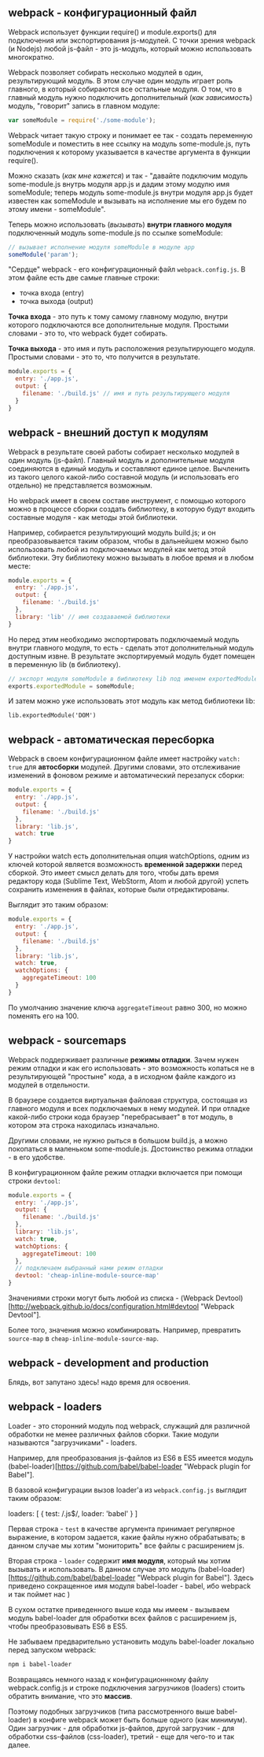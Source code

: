 ## webpack - конфигурационный файл

Webpack использует функции require() и module.exports() для подключения или экспортирования js-модулей. С точки зрения webpack (и Nodejs) любой js-файл - это js-модуль, который можно использовать многократно.

Webpack позволяет собирать несколько модулей в один, результирующий модуль. В этом случае один модуль играет роль главного, в который собираются все остальные модуля. О том, что в главный модуль нужно подключить дополнительный (*как зависимость*) модуль, "говорит" запись в главном модуле:

```javascript
var someModule = require('./some-module');
```

Webpack читает такую строку и понимает ее так - создать переменную someModule и поместить в нее ссылку на модуль some-module.js, путь подключения к которому указывается в качестве аргумента в функции require().

Можно сказать (*как мне кажется*) и так - "давайте подключим модуль some-module.js внутрь модуля app.js и дадим этому модулю имя someModule; теперь модуль some-module.js внутри модуля app.js будет известен как someModule и вызывать на исполнение мы его будем по этому имени - someModule".

Теперь можно использовать (*вызывать*) **внутри главного модуля** подключенный модуль some-module.js по ссылке someModule:

```javascript
// вызывает исполнение модуля someModule в модуле app
someModule('param');
```

"Сердце" webpack - его конфигурационный файл `webpack.config.js`. В этом файле есть две самые главные строки:

 - точка входа (entry)
 - точка выхода (output)

**Точка входа** - это путь к тому самому главному модулю, внутри которого подключаются все дополнительные модуля. Простыми словами - это то, что webpack будет собирать.

**Точка выхода** - это имя и путь расположения результирующего модуля. Простыми словами - это то, что получится в результате.

```javascript
module.exports = {
  entry: './app.js',
  output: {
    filename: './build.js' // имя и путь результирующего модуля
  }
}
```

## webpack - внешний доступ к модулям

Webpack в результате своей работы собирает несколько модулей в один модуль (js-файл). Главный модуль и дополнительные модуля соединяются в единый модуль и составляют единое целое. Вычленить из такого целого какой-либо составной модуль (и использовать его отдельно) не представляется возможным.

Но webpack имеет в своем составе инструмент, с помощью которого можно в процессе сборки создать библиотеку, в которую будут входить составные модуля - как методы этой библиотеки.

Например, собирается результирующий модуль build.js; и он преобразовывается таким образом, чтобы в дальнейшем можно было использовать любой из подключаемых модулей как метод этой библиотеки. Эту библиотеку можно вызывать в любое время и в любом месте:

```javascript
module.exports = {
  entry: './app.js',
  output: {
    filename: './build.js'
  },
  library: 'lib' // имя создаваемой библиотеки
}
```

Но перед этим необходимо экспортировать подключаемый модуль внутри главного модуля, то есть - сделать этот дополнительный модуль доступным извне. В результате экспортируемый модуль будет помещен в переменную lib (в библиотеку).

```javascript
// экспорт модуля someModule в библиотеку lib под именем exportedModule
exports.exportedModule = someModule;
```

И затем можно уже использовать этот модуль как метод библиотеки lib:

```script
lib.exportedModule('DOM')
```

## webpack - автоматическая пересборка

Webpack в своем конфигурационном файле имеет настройку `watch: true` для **автосборки** модулей. Другими словами, это отслеживание изменений в фоновом режиме и автоматический перезапуск сборки:

```javascript
module.exports = {
  entry: './app.js',
  output: {
    filename: './build.js'
  },
  library: 'lib.js',
  watch: true
}
```

У настройки watch есть дополнительная опция watchOptions, одним из ключей которой является возможность **временной задержки** перед сборкой. Это имеет смысл делать для того, чтобы дать время редактору кода (Sublime Text, WebStorm, Atom и любой другой) успеть сохранить изменения в файлах, которые были отредактированы.

Выглядит это таким образом:

```javascript
module.exports = {
  entry: './app.js',
  output: {
    filename: './build.js'
  },
  library: 'lib.js',
  watch: true,
  watchOptions: {
    aggregateTimeout: 100
  }
}
```

По умолчанию значение ключа `aggregateTimeout` равно 300, но можно поменять его на 100.


## webpack - sourcemaps

Webpack поддерживает различные **режимы отладки**. Зачем нужен режим отладки и как его использовать - это возможность копаться не в результирующей "простыне" кода, а в исходном файле каждого из модулей в отдельности.

В браузере создается виртуальная файловая структура, состоящая из главного модуля и всех подключаемых в нему модулей. И при отладке какой-либо строки кода браузер "перебрасывает" в тот модуль, в котором эта строка находилась изначально.

Другими словами, не нужно рыться в большом build.js, а можно покопаться в маленьком some-module.js. Достоинство режима отладки - в его удобстве.

В конфигурационном файле режим отладки включается при помощи строки `devtool`:

```javascript
module.exports = {
  entry: './app.js',
  output: {
    filename: './build.js'
  },
  library: 'lib.js',
  watch: true,
  watchOptions: {
    aggregateTimeout: 100
  },
  // подключаем выбранный нами режим отладки
  devtool: 'cheap-inline-module-source-map'
}
```

Значениями строки могут быть любой из списка - (Webpack Devtool)[http://webpack.github.io/docs/configuration.html#devtool "Webpack Devtool"].

Более того, значения можно комбинировать. Например, превратить `source-map` в `cheap-inline-module-source-map`.


## webpack - development and production

Блядь, вот запутано здесь! надо время для освоения.


## webpack - loaders

Loader - это сторонний модуль под webpack, служащий для различной обработки не менее различных файлов сборки. Такие модули называются "загрузчиками" - loaders.

Например, для преобразования js-файлов из ES6 в ES5 имеется модуль (babel-loader)[https://github.com/babel/babel-loader "Webpack plugin for Babel"].

В базовой конфигурации вызов loader'а из `webpack.config.js` выглядит таким образом:

loaders: [
  {
    test: /\.js$/,
    loader: 'babel'
  }
] 

Первая строка - `test` в качестве аргумента принимает регулярное выражение, в котором задается, какие файлы нужно обрабатывать; в данном случае мы хотим "мониторить" все файлы с расширением js.

Вторая строка - `loader` содержит **имя модуля**, который мы хотим вызывать и использовать. В данном случае это модуль (babel-loader)[https://github.com/babel/babel-loader "Webpack plugin for Babel"]. Здесь приведено сокращенное имя модуля babel-loader - babel, ибо webpack и так поймет нас )

В сухом остатке приведенного выше кода мы имеем - вызываем модуль babel-loader для обработки всех файлов с расширением js, чтобы преобразовывать ES6 в ES5.

Не забываем предварительно установить модуль babel-loader локально перед запуском webpack:

```bash
npm i babel-loader
```

Возвращаясь немного назад к конфигурационнному файлу webpack.config.js и строке подключения загрузчиков (loaders) стоить обратить внимание, что это **массив**.

Поэтому подобных загрузчиков (типа рассмотренного выше babel-loader) в конфиге webpack может быть больше одного (как минимум). Один загрузчик - для обработки js-файлов, другой загрузчик - для обработки css-файлов (css-loader), третий - еще для чего-то и так далее.






















